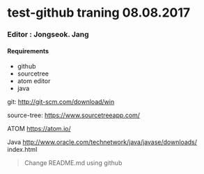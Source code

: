 # test-github traning 08.08.2017
### Editor : Jongseok. Jang



#### Requirements
- github
- sourcetree
- atom editor
- java

git:
http://git-scm.com/download/win


source-tree:
https://www.sourcetreeapp.com/

ATOM
https://atom.io/

Java
http://www.oracle.com/technetwork/java/javase/downloads/
index.html



> Change README.md using github
